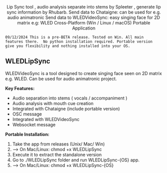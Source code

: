 
<div align=center>Lip Sync tool , audio analysis separate into stems by Spleeter ,  generate lip sync information by Rhubarb.
Send data to Chataigne: can be used for e.g. audio animatronic
Send data to WLEDVideoSync: easy singing face for 2D matrix e.g: WLED
Cross-Platform (Win / Linux / macOS) Portable Application
</div>

`
09/12/2024
This is a pre-BETA release. Tested on Win. All main features there. 
No python installation required. Portable version give you flexibility and nothing installed into your OS.
`
## WLEDLipSync

WLEDVideoSync is a tool designed to create singing face seen on 2D matrix e.g. WLED. Can be used for audio animatronic project.

**Key Features:**
- Audio separation into stems ( vocals / accompaniment )
- Audio analysis with mouth cue creation
- Integrated with Chataigne (include portable version)
- OSC message
- Integrated with WLEDVideoSync
- Websocket message

**Portable Installation:**
1. Take the app from releases (Unix/ Mac/ Win)
2. --> On Mac/Linux: chmod +x WLEDLipSync
3. Execute it to extract the standalone version
4. Go to ./WLEDLipSync folder and run WLEDLipSync-{OS} app.
5. --> On Mac/Linux: chmod +x WLEDLipSync-{OS}
